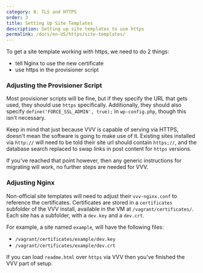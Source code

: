 ```yaml
---
category: 8. TLS and HTTPS
order: 3
title: Setting Up Site Templates
description: Setting up site templates to use https
permalink: /docs/en-US/https/site-templates/
---
```


To get a site template working with https, we need to do 2 things:

 - tell Nginx to use the new certificate
 - use https in the provisioner script

### Adjusting the Provisioner Script

Most provisioner scripts will be fine, but if they specify the URL that gets used, they should use `https` specifically. Additionally, they should also specify `define('FORCE_SSL_ADMIN', true);` in `wp-config.php`, though this isn't necessary.

Keep in mind that just because VVV is capable of serving via HTTPS, doesn't mean the software is going to make use of it. Existing sites installed via `http://` will need to be told their site url should contain `https;//`, and the database search replaced to swap links in post content for `https` versions.

If you've reached that point however, then any generic instructions for migrating will work, no further steps are needed for VVV.

### Adjusting Nginx

Non-official site templates will need to adjust their `vvv-nginx.conf` to reference the certificates. Certificates are stored in a `certificates` subfolder of the VVV install, available in the VM at `/vagrant/certificates/`. Each site has a subfolder, with a `dev.key` and a `dev.crt`.

For example, a site named `example`, will have the following files:

 - `/vagrant/certificates/example/dev.key`
 - `/vagrant/certificates/example/dev.crt`

If you can load `readme.html` over `https` via VVV then you've finished the VVV part of setup.